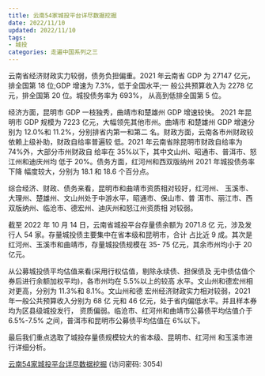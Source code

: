 ```yaml
---
title: 云南54家城投平台详尽数据挖掘
date: 2022/11/10
updated: 2022/11/10
tags:
- 城投
categories: 走遍中国系列之三
---
```

云南省经济财政实力较弱，债务负担偏重。2021 年云南省 GDP 为 27147 亿元，排全国第 18 位;GDP 增速为 7.3%，低于全国水平;一 般公共预算收入为 2278 亿元，排全国第 20 位。城投债务率为 693%， 从高到低排全国第 5 位。

经济方面，昆明市 GDP 一枝独秀，曲靖市和楚雄州 GDP 增速较快。 2021 年昆明市 GDP 规模为 7223 亿元，大幅领先其他市州。曲靖市 和楚雄州 GDP 增速分别为 12.0%和 11.2%，分别排省内第一和第二 名。财政方面，云南各市州财政较依赖上级补助，财政自给率普遍较 低。2021 年云南省除昆明市财政自给率为 74%外，大部分市州财政自 给率在 35%以下，其中文山州、昭通市、普洱市、怒江州和迪庆州均 低于 20%。债务方面，红河州和西双版纳州 2021 年城投债务率下降 幅度较大，分别为 18.1 和 18.6 个百分点。

综合经济、财政、债务来看，昆明市和曲靖市资质相对较好，红河州、 玉溪市、大理州、楚雄州、文山州处于中游水平，昭通市、保山市、普 洱市、丽江市、西双版纳州、临沧市、德宏州、迪庆州和怒江州资质相 对较弱。

截至 2022 年 10 月 14 日，云南省城投平台存量债余额为 2071.8 亿 元，涉及发行人 54 家。存量城投债主要集中在省本级和昆明市，合计 占比近 9 成。其次是红河州、玉溪市和曲靖市，存量城投债规模在 35- 75 亿元，其余市州均小于 20 亿元。

从公募城投债平均估值来看(采用行权估值，剔除永续债、担保债及 无中债估值个券后进行余额加权平均)，各市州均在 5.5%以上的较高 水平。文山州和德宏州相对更高，分别为 11.3%和 8.1%。文山州和德 宏州经济财政实力相对较弱，2021 年一般公共预算收入分别为 68 亿 元和 46 亿元，处于省内偏低水平。并且样本券均为区县级城投发行， 资质偏弱。临沧市、红河州和曲靖市公募债平均估值介于 6.5%-7.5% 之间，普洱市和昆明市公募债平均估值在 6%以下。

最后我们重点选取了城投存量债规模较大的省本级、昆明市、红河州 和玉溪市进行详细分析。

[云南54家城投平台详尽数据挖掘](https://url12.ctfile.com/f/3948612-722537577-921115?p=3054)
 (访问密码: 3054)
